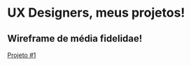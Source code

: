 # UX Designers, meus projetos!

## Wireframe de média fidelidae!
[Projeto #1](https://miro.com/app/board/uXjVIV36bQw=/?share_link_id=758991096671)
